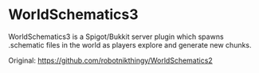 # WorldSchematics3
WorldSchematics3 is a Spigot/Bukkit server plugin which spawns .schematic files in the world as players explore and generate new chunks.

Original: https://github.com/robotnikthingy/WorldSchematics2

